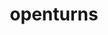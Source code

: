 ---
title: "openturns"
layout: cache
categories: [package, develop]
meta: {"versions": ["1.20"], "compilers": ["gcc@=11.4.0", "gcc@=9.4.0", "oneapi@=2023.2.0", "oneapi@=2024.0.0"], "oss": ["ubuntu20.04", "ubuntu22.04"], "platforms": ["linux"], "targets": ["aarch64", "neoverse_v1", "neoverse_v2", "ppc64le", "x86_64_v3"], "stacks": ["e4s", "e4s-aarch64", "e4s-neoverse-v2", "e4s-neoverse_v1", "e4s-oneapi", "e4s-power", "root"], "num_specs": 29, "num_specs_by_stack": {"root": 29, "e4s-neoverse_v1": 5, "e4s-power": 6, "e4s": 5, "e4s-oneapi": 6, "e4s-aarch64": 2, "e4s-neoverse-v2": 5}}
spec_details: [{"hash": "nlev6ghupzo5jiv5k6me6mjxqtcgqgva", "compiler": "gcc@=11.4.0", "versions": ["1.20"], "os": "ubuntu20.04", "platform": "linux", "target": "neoverse_v1", "variants": ["build_system=cmake", "build_type=Release", "generator=make", "~ipo", "~libxml2", "+python"], "stacks": ["root", "e4s-neoverse_v1"], "size": "-", "tarball": "https://binaries.spack.io/develop/build_cache/linux-ubuntu20.04-neoverse_v1/gcc-11.4.0/openturns-1.20/linux-ubuntu20.04-neoverse_v1-gcc-11.4.0-openturns-1.20-nlev6ghupzo5jiv5k6me6mjxqtcgqgva.spack"}, {"hash": "ybuo4iddvchol5xgtq5hfm66cdnlvxph", "compiler": "gcc@=11.4.0", "versions": ["1.20"], "os": "ubuntu20.04", "platform": "linux", "target": "neoverse_v1", "variants": ["build_system=cmake", "build_type=Release", "generator=make", "~ipo", "~libxml2", "+python"], "stacks": ["root", "e4s-neoverse_v1"], "size": "-", "tarball": "https://binaries.spack.io/develop/build_cache/linux-ubuntu20.04-neoverse_v1/gcc-11.4.0/openturns-1.20/linux-ubuntu20.04-neoverse_v1-gcc-11.4.0-openturns-1.20-ybuo4iddvchol5xgtq5hfm66cdnlvxph.spack"}, {"hash": "suujsneqls524ytf7u6wpyai3c7gh3w3", "compiler": "gcc@=11.4.0", "versions": ["1.20"], "os": "ubuntu20.04", "platform": "linux", "target": "neoverse_v1", "variants": ["build_system=cmake", "build_type=Release", "generator=make", "~ipo", "~libxml2", "+python"], "stacks": ["root", "e4s-neoverse_v1"], "size": "-", "tarball": "https://binaries.spack.io/develop/build_cache/linux-ubuntu20.04-neoverse_v1/gcc-11.4.0/openturns-1.20/linux-ubuntu20.04-neoverse_v1-gcc-11.4.0-openturns-1.20-suujsneqls524ytf7u6wpyai3c7gh3w3.spack"}, {"hash": "sybdocyw5y57263q2kvrktb6c5jpzx57", "compiler": "gcc@=11.4.0", "versions": ["1.20"], "os": "ubuntu20.04", "platform": "linux", "target": "neoverse_v1", "variants": ["build_system=cmake", "build_type=Release", "generator=make", "~ipo", "~libxml2", "+python"], "stacks": ["root", "e4s-neoverse_v1"], "size": "-", "tarball": "https://binaries.spack.io/develop/build_cache/linux-ubuntu20.04-neoverse_v1/gcc-11.4.0/openturns-1.20/linux-ubuntu20.04-neoverse_v1-gcc-11.4.0-openturns-1.20-sybdocyw5y57263q2kvrktb6c5jpzx57.spack"}, {"hash": "tnerisqry42nq67y4xtxemev6hwqw47o", "compiler": "gcc@=11.4.0", "versions": ["1.20"], "os": "ubuntu20.04", "platform": "linux", "target": "neoverse_v1", "variants": ["build_system=cmake", "build_type=Release", "generator=make", "~ipo", "~libxml2", "+python"], "stacks": ["root", "e4s-neoverse_v1"], "size": "-", "tarball": "https://binaries.spack.io/develop/build_cache/linux-ubuntu20.04-neoverse_v1/gcc-11.4.0/openturns-1.20/linux-ubuntu20.04-neoverse_v1-gcc-11.4.0-openturns-1.20-tnerisqry42nq67y4xtxemev6hwqw47o.spack"}, {"hash": "cxn2cc3xb3zqx4hz4lkqnblsqs2sxqgu", "compiler": "gcc@=9.4.0", "versions": ["1.20"], "os": "ubuntu20.04", "platform": "linux", "target": "ppc64le", "variants": ["build_system=cmake", "build_type=Release", "generator=make", "~ipo", "~libxml2", "+python"], "stacks": ["e4s-power", "root"], "size": "-", "tarball": "https://binaries.spack.io/develop/build_cache/linux-ubuntu20.04-ppc64le/gcc-9.4.0/openturns-1.20/linux-ubuntu20.04-ppc64le-gcc-9.4.0-openturns-1.20-cxn2cc3xb3zqx4hz4lkqnblsqs2sxqgu.spack"}, {"hash": "rq23rj5wkgrki7rzadxs5na5ehalquih", "compiler": "gcc@=9.4.0", "versions": ["1.20"], "os": "ubuntu20.04", "platform": "linux", "target": "ppc64le", "variants": ["build_system=cmake", "build_type=Release", "generator=make", "~ipo", "~libxml2", "+python"], "stacks": ["e4s-power", "root"], "size": "-", "tarball": "https://binaries.spack.io/develop/build_cache/linux-ubuntu20.04-ppc64le/gcc-9.4.0/openturns-1.20/linux-ubuntu20.04-ppc64le-gcc-9.4.0-openturns-1.20-rq23rj5wkgrki7rzadxs5na5ehalquih.spack"}, {"hash": "5ev6r6ozn4suia3yvbzii43kp4mdydmo", "compiler": "gcc@=9.4.0", "versions": ["1.20"], "os": "ubuntu20.04", "platform": "linux", "target": "ppc64le", "variants": ["build_system=cmake", "build_type=Release", "generator=make", "~ipo", "~libxml2", "+python"], "stacks": ["e4s-power", "root"], "size": "-", "tarball": "https://binaries.spack.io/develop/build_cache/linux-ubuntu20.04-ppc64le/gcc-9.4.0/openturns-1.20/linux-ubuntu20.04-ppc64le-gcc-9.4.0-openturns-1.20-5ev6r6ozn4suia3yvbzii43kp4mdydmo.spack"}, {"hash": "k7bbdtswvz5fva2xwwdz3s4f4il3oqw2", "compiler": "gcc@=9.4.0", "versions": ["1.20"], "os": "ubuntu20.04", "platform": "linux", "target": "ppc64le", "variants": ["build_system=cmake", "build_type=Release", "generator=make", "~ipo", "~libxml2", "+python"], "stacks": ["e4s-power", "root"], "size": "-", "tarball": "https://binaries.spack.io/develop/build_cache/linux-ubuntu20.04-ppc64le/gcc-9.4.0/openturns-1.20/linux-ubuntu20.04-ppc64le-gcc-9.4.0-openturns-1.20-k7bbdtswvz5fva2xwwdz3s4f4il3oqw2.spack"}, {"hash": "huk4xhhmn6fkyql6nwoli5b4sd75ehoa", "compiler": "gcc@=9.4.0", "versions": ["1.20"], "os": "ubuntu20.04", "platform": "linux", "target": "ppc64le", "variants": ["build_system=cmake", "build_type=Release", "generator=make", "~ipo", "~libxml2", "+python"], "stacks": ["e4s-power", "root"], "size": "-", "tarball": "https://binaries.spack.io/develop/build_cache/linux-ubuntu20.04-ppc64le/gcc-9.4.0/openturns-1.20/linux-ubuntu20.04-ppc64le-gcc-9.4.0-openturns-1.20-huk4xhhmn6fkyql6nwoli5b4sd75ehoa.spack"}, {"hash": "riirqans2ixd4r3bglh3vbyxhmbq2odf", "compiler": "gcc@=9.4.0", "versions": ["1.20"], "os": "ubuntu20.04", "platform": "linux", "target": "ppc64le", "variants": ["build_system=cmake", "build_type=Release", "generator=make", "~ipo", "~libxml2", "+python"], "stacks": ["e4s-power", "root"], "size": "-", "tarball": "https://binaries.spack.io/develop/build_cache/linux-ubuntu20.04-ppc64le/gcc-9.4.0/openturns-1.20/linux-ubuntu20.04-ppc64le-gcc-9.4.0-openturns-1.20-riirqans2ixd4r3bglh3vbyxhmbq2odf.spack"}, {"hash": "rau5vd2pu4ssd27banc3kmamou3ox5lm", "compiler": "gcc@=11.4.0", "versions": ["1.20"], "os": "ubuntu20.04", "platform": "linux", "target": "x86_64_v3", "variants": ["build_system=cmake", "build_type=Release", "generator=make", "~ipo", "~libxml2", "+python"], "stacks": ["root", "e4s"], "size": "-", "tarball": "https://binaries.spack.io/develop/build_cache/linux-ubuntu20.04-x86_64_v3/gcc-11.4.0/openturns-1.20/linux-ubuntu20.04-x86_64_v3-gcc-11.4.0-openturns-1.20-rau5vd2pu4ssd27banc3kmamou3ox5lm.spack"}, {"hash": "hz2fmynnia5rrt7jw2l3jivunx7vv3zl", "compiler": "gcc@=11.4.0", "versions": ["1.20"], "os": "ubuntu20.04", "platform": "linux", "target": "x86_64_v3", "variants": ["build_system=cmake", "build_type=Release", "generator=make", "~ipo", "~libxml2", "+python"], "stacks": ["root", "e4s"], "size": "-", "tarball": "https://binaries.spack.io/develop/build_cache/linux-ubuntu20.04-x86_64_v3/gcc-11.4.0/openturns-1.20/linux-ubuntu20.04-x86_64_v3-gcc-11.4.0-openturns-1.20-hz2fmynnia5rrt7jw2l3jivunx7vv3zl.spack"}, {"hash": "jlnwciq37esyhwxnhcow6j55cy2gjrs5", "compiler": "gcc@=11.4.0", "versions": ["1.20"], "os": "ubuntu20.04", "platform": "linux", "target": "x86_64_v3", "variants": ["build_system=cmake", "build_type=Release", "generator=make", "~ipo", "~libxml2", "+python"], "stacks": ["root", "e4s"], "size": "-", "tarball": "https://binaries.spack.io/develop/build_cache/linux-ubuntu20.04-x86_64_v3/gcc-11.4.0/openturns-1.20/linux-ubuntu20.04-x86_64_v3-gcc-11.4.0-openturns-1.20-jlnwciq37esyhwxnhcow6j55cy2gjrs5.spack"}, {"hash": "ihvywqsnj7a6rnoe2jspaygc4tb7xnju", "compiler": "gcc@=11.4.0", "versions": ["1.20"], "os": "ubuntu20.04", "platform": "linux", "target": "x86_64_v3", "variants": ["build_system=cmake", "build_type=Release", "generator=make", "~ipo", "~libxml2", "+python"], "stacks": ["root", "e4s"], "size": "-", "tarball": "https://binaries.spack.io/develop/build_cache/linux-ubuntu20.04-x86_64_v3/gcc-11.4.0/openturns-1.20/linux-ubuntu20.04-x86_64_v3-gcc-11.4.0-openturns-1.20-ihvywqsnj7a6rnoe2jspaygc4tb7xnju.spack"}, {"hash": "j4likto6vghfdq72cibbibtivryyzmze", "compiler": "gcc@=11.4.0", "versions": ["1.20"], "os": "ubuntu20.04", "platform": "linux", "target": "x86_64_v3", "variants": ["build_system=cmake", "build_type=Release", "generator=make", "~ipo", "~libxml2", "+python"], "stacks": ["root", "e4s"], "size": "-", "tarball": "https://binaries.spack.io/develop/build_cache/linux-ubuntu20.04-x86_64_v3/gcc-11.4.0/openturns-1.20/linux-ubuntu20.04-x86_64_v3-gcc-11.4.0-openturns-1.20-j4likto6vghfdq72cibbibtivryyzmze.spack"}, {"hash": "i2sasrxx7nvyyxrar6xto3eaemggf4uj", "compiler": "oneapi@=2023.2.0", "versions": ["1.20"], "os": "ubuntu20.04", "platform": "linux", "target": "x86_64_v3", "variants": ["build_system=cmake", "build_type=Release", "generator=make", "~ipo", "~libxml2", "+python"], "stacks": ["e4s-oneapi", "root"], "size": "-", "tarball": "https://binaries.spack.io/develop/build_cache/linux-ubuntu20.04-x86_64_v3/oneapi-2023.2.0/openturns-1.20/linux-ubuntu20.04-x86_64_v3-oneapi-2023.2.0-openturns-1.20-i2sasrxx7nvyyxrar6xto3eaemggf4uj.spack"}, {"hash": "yixr46t2pplqj3nhofqczzvaywwfphme", "compiler": "gcc@=11.4.0", "versions": ["1.20"], "os": "ubuntu22.04", "platform": "linux", "target": "aarch64", "variants": ["build_system=cmake", "build_type=Release", "generator=make", "~ipo", "~libxml2", "+python"], "stacks": ["e4s-aarch64", "root"], "size": "-", "tarball": "https://binaries.spack.io/develop/build_cache/linux-ubuntu22.04-aarch64/gcc-11.4.0/openturns-1.20/linux-ubuntu22.04-aarch64-gcc-11.4.0-openturns-1.20-yixr46t2pplqj3nhofqczzvaywwfphme.spack"}, {"hash": "ub7gcdj73bymedwoddaq7orwu2q22xi3", "compiler": "gcc@=11.4.0", "versions": ["1.20"], "os": "ubuntu22.04", "platform": "linux", "target": "aarch64", "variants": ["build_system=cmake", "build_type=Release", "generator=make", "~ipo", "~libxml2", "+python"], "stacks": ["e4s-aarch64", "root"], "size": "-", "tarball": "https://binaries.spack.io/develop/build_cache/linux-ubuntu22.04-aarch64/gcc-11.4.0/openturns-1.20/linux-ubuntu22.04-aarch64-gcc-11.4.0-openturns-1.20-ub7gcdj73bymedwoddaq7orwu2q22xi3.spack"}, {"hash": "yzsc7bzdihgxyepzhsqcrzrsu6wa3r2d", "compiler": "gcc@=11.4.0", "versions": ["1.20"], "os": "ubuntu22.04", "platform": "linux", "target": "neoverse_v2", "variants": ["build_system=cmake", "build_type=Release", "generator=make", "~ipo", "~libxml2", "+python"], "stacks": ["e4s-neoverse-v2", "root"], "size": "-", "tarball": "https://binaries.spack.io/develop/build_cache/linux-ubuntu22.04-neoverse_v2/gcc-11.4.0/openturns-1.20/linux-ubuntu22.04-neoverse_v2-gcc-11.4.0-openturns-1.20-yzsc7bzdihgxyepzhsqcrzrsu6wa3r2d.spack"}, {"hash": "rujpnzbxlsq454awncgmvc6xi7uf4zfh", "compiler": "gcc@=11.4.0", "versions": ["1.20"], "os": "ubuntu22.04", "platform": "linux", "target": "neoverse_v2", "variants": ["build_system=cmake", "build_type=Release", "generator=make", "~ipo", "~libxml2", "+python"], "stacks": ["e4s-neoverse-v2", "root"], "size": "-", "tarball": "https://binaries.spack.io/develop/build_cache/linux-ubuntu22.04-neoverse_v2/gcc-11.4.0/openturns-1.20/linux-ubuntu22.04-neoverse_v2-gcc-11.4.0-openturns-1.20-rujpnzbxlsq454awncgmvc6xi7uf4zfh.spack"}, {"hash": "o3q3i3igw2xhkbwset3cg5kr4my6caq5", "compiler": "gcc@=11.4.0", "versions": ["1.20"], "os": "ubuntu22.04", "platform": "linux", "target": "neoverse_v2", "variants": ["build_system=cmake", "build_type=Release", "generator=make", "~ipo", "~libxml2", "+python"], "stacks": ["e4s-neoverse-v2", "root"], "size": "-", "tarball": "https://binaries.spack.io/develop/build_cache/linux-ubuntu22.04-neoverse_v2/gcc-11.4.0/openturns-1.20/linux-ubuntu22.04-neoverse_v2-gcc-11.4.0-openturns-1.20-o3q3i3igw2xhkbwset3cg5kr4my6caq5.spack"}, {"hash": "bgemok6vkad3t735n44wtz63r3ws2g3e", "compiler": "gcc@=11.4.0", "versions": ["1.20"], "os": "ubuntu22.04", "platform": "linux", "target": "neoverse_v2", "variants": ["build_system=cmake", "build_type=Release", "generator=make", "~ipo", "~libxml2", "+python"], "stacks": ["e4s-neoverse-v2", "root"], "size": "-", "tarball": "https://binaries.spack.io/develop/build_cache/linux-ubuntu22.04-neoverse_v2/gcc-11.4.0/openturns-1.20/linux-ubuntu22.04-neoverse_v2-gcc-11.4.0-openturns-1.20-bgemok6vkad3t735n44wtz63r3ws2g3e.spack"}, {"hash": "wjvch6kb2dd22uxd4gtavk3nng4rinkv", "compiler": "gcc@=11.4.0", "versions": ["1.20"], "os": "ubuntu22.04", "platform": "linux", "target": "neoverse_v2", "variants": ["build_system=cmake", "build_type=Release", "generator=make", "~ipo", "~libxml2", "+python"], "stacks": ["e4s-neoverse-v2", "root"], "size": "-", "tarball": "https://binaries.spack.io/develop/build_cache/linux-ubuntu22.04-neoverse_v2/gcc-11.4.0/openturns-1.20/linux-ubuntu22.04-neoverse_v2-gcc-11.4.0-openturns-1.20-wjvch6kb2dd22uxd4gtavk3nng4rinkv.spack"}, {"hash": "h4jrxdiemhh3mmfdkxebqkgg4q5vrizy", "compiler": "oneapi@=2024.0.0", "versions": ["1.20"], "os": "ubuntu22.04", "platform": "linux", "target": "x86_64_v3", "variants": ["build_system=cmake", "build_type=Release", "generator=make", "~ipo", "~libxml2", "+python"], "stacks": ["e4s-oneapi", "root"], "size": "-", "tarball": "https://binaries.spack.io/develop/build_cache/linux-ubuntu22.04-x86_64_v3/oneapi-2024.0.0/openturns-1.20/linux-ubuntu22.04-x86_64_v3-oneapi-2024.0.0-openturns-1.20-h4jrxdiemhh3mmfdkxebqkgg4q5vrizy.spack"}, {"hash": "ui4w44bjqwgban3fhk3cxa56peiv6zqt", "compiler": "oneapi@=2024.0.0", "versions": ["1.20"], "os": "ubuntu22.04", "platform": "linux", "target": "x86_64_v3", "variants": ["build_system=cmake", "build_type=Release", "generator=make", "~ipo", "~libxml2", "+python"], "stacks": ["e4s-oneapi", "root"], "size": "-", "tarball": "https://binaries.spack.io/develop/build_cache/linux-ubuntu22.04-x86_64_v3/oneapi-2024.0.0/openturns-1.20/linux-ubuntu22.04-x86_64_v3-oneapi-2024.0.0-openturns-1.20-ui4w44bjqwgban3fhk3cxa56peiv6zqt.spack"}, {"hash": "rcolgf7wznqlaadbjrhcnaoga6vzoo53", "compiler": "oneapi@=2024.0.0", "versions": ["1.20"], "os": "ubuntu22.04", "platform": "linux", "target": "x86_64_v3", "variants": ["build_system=cmake", "build_type=Release", "generator=make", "~ipo", "~libxml2", "+python"], "stacks": ["e4s-oneapi", "root"], "size": "-", "tarball": "https://binaries.spack.io/develop/build_cache/linux-ubuntu22.04-x86_64_v3/oneapi-2024.0.0/openturns-1.20/linux-ubuntu22.04-x86_64_v3-oneapi-2024.0.0-openturns-1.20-rcolgf7wznqlaadbjrhcnaoga6vzoo53.spack"}, {"hash": "3ksro4sxf4fkk4fydz7uq4xievlwkofe", "compiler": "oneapi@=2024.0.0", "versions": ["1.20"], "os": "ubuntu22.04", "platform": "linux", "target": "x86_64_v3", "variants": ["build_system=cmake", "build_type=Release", "generator=make", "~ipo", "~libxml2", "+python"], "stacks": ["e4s-oneapi", "root"], "size": "-", "tarball": "https://binaries.spack.io/develop/build_cache/linux-ubuntu22.04-x86_64_v3/oneapi-2024.0.0/openturns-1.20/linux-ubuntu22.04-x86_64_v3-oneapi-2024.0.0-openturns-1.20-3ksro4sxf4fkk4fydz7uq4xievlwkofe.spack"}, {"hash": "syp5nkoubsdtsosuzwk2qw5v3mfqrohb", "compiler": "oneapi@=2024.0.0", "versions": ["1.20"], "os": "ubuntu22.04", "platform": "linux", "target": "x86_64_v3", "variants": ["build_system=cmake", "build_type=Release", "generator=make", "~ipo", "~libxml2", "+python"], "stacks": ["e4s-oneapi", "root"], "size": "-", "tarball": "https://binaries.spack.io/develop/build_cache/linux-ubuntu22.04-x86_64_v3/oneapi-2024.0.0/openturns-1.20/linux-ubuntu22.04-x86_64_v3-oneapi-2024.0.0-openturns-1.20-syp5nkoubsdtsosuzwk2qw5v3mfqrohb.spack"}]
---